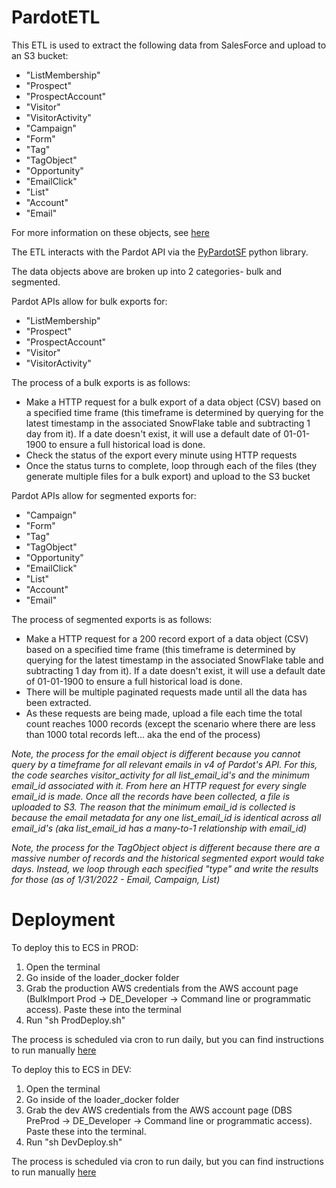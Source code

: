 # PardotETL

This ETL is used to extract the following data from SalesForce and upload to an S3 bucket:

* "ListMembership"
* "Prospect"
* "ProspectAccount"
* "Visitor"
* "VisitorActivity"
* "Campaign"
* "Form"
* "Tag"
* "TagObject"
* "Opportunity"
* "EmailClick"
* "List"
* "Account"
* "Email"

For more information on these objects, see [here](https://developer.salesforce.com/docs/marketing/pardot/guide/overview.html)

The ETL interacts with the Pardot API via the [PyPardotSF](https://pypi.org/project/PyPardotSF/) python library.

The data objects above are broken up into 2 categories- bulk and segmented. 

Pardot APIs allow for bulk exports for:
* "ListMembership"
* "Prospect"
* "ProspectAccount"
* "Visitor"
* "VisitorActivity"

The process of a bulk exports is as follows:
* Make a HTTP request for a bulk export of a data object (CSV) based on a specified time frame (this timeframe is determined by querying for the latest timestamp in the associated SnowFlake table and subtracting 1 day from it). If a date doesn't exist, it will use a default date of 01-01-1900 to ensure a full historical load is done.
* Check the status of the export every minute using HTTP requests
* Once the status turns to complete, loop through each of the files (they generate multiple files for a bulk export) and upload to the S3 bucket

Pardot APIs allow for segmented exports for:
* "Campaign"
* "Form"
* "Tag"
* "TagObject"
* "Opportunity"
* "EmailClick"
* "List"
* "Account"
* "Email"

The process of segmented exports is as follows:
* Make a HTTP request for a 200 record export of a data object (CSV) based on a specified time frame (this timeframe is determined by querying for the latest timestamp in the associated SnowFlake table and subtracting 1 day from it). If a date doesn't exist, it will use a default date of 01-01-1900 to ensure a full historical load is done.
* There will be multiple paginated requests made until all the data has been extracted.
* As these requests are being made, upload a file each time the total count reaches 1000 records (except the scenario where there are less than 1000 total records left... aka the end of the process)


*Note, the process for the email object is different because you cannot query by a timeframe for all relevant emails in v4 of Pardot's API. For this, the code searches visitor_activity for all list_email_id's and the minimum email_id associated with it. From here an HTTP request for every single email_id is made. Once all the records have been collected, a file is uploaded to S3. The reason that the minimum email_id is collected is because the email metadata for any one list_email_id is identical across all email_id's (aka list_email_id has a many-to-1 relationship with email_id)*

*Note, the process for the TagObject object is different because there are a massive number of records and the historical segmented export would take days. Instead, we loop through each specified "type" and write the results for those (as of 1/31/2022 - Email, Campaign, List)*

# Deployment

To deploy this to ECS in PROD:
1. Open the terminal
2. Go inside of the loader_docker folder
3. Grab the production AWS credentials from the AWS account page (BulkImport Prod -> DE_Developer -> Command    line or programmatic access). Paste these into the terminal
4. Run "sh ProdDeploy.sh"

The process is scheduled via cron to run daily, but you can find instructions to run manually [here](https://github.com/discoveryedu/tf-etl/tree/develop/pardot)

To deploy this to ECS in DEV:
1. Open the terminal
2. Go inside of the loader_docker folder
3. Grab the dev AWS credentials from the AWS account page (DBS PreProd -> DE_Developer -> Command line or programmatic access). Paste these into the terminal.
4. Run "sh DevDeploy.sh"

The process is scheduled via cron to run daily, but you can find instructions to run manually [here](https://github.com/discoveryedu/tf-etl/tree/develop/pardot)
